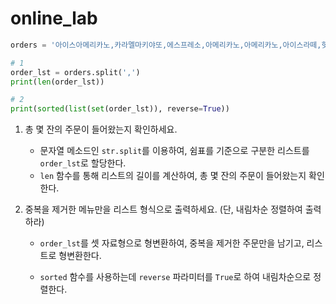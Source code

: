 # online_lab

```python
orders = '아이스아메리카노,카라멜마키야또,에스프레소,아메리카노,아메리카노,아이스라떼,핫초코,아이스아메리카노,아메리카노,아이스카라멜마키야또,아이스라떼,라떼마키야또,카푸치노,라떼마키야또'

# 1
order_lst = orders.split(',')
print(len(order_lst))

# 2
print(sorted(list(set(order_lst)), reverse=True))
```

1. 총 몇 잔의 주문이 들어왔는지 확인하세요.
   
   - 문자열 메소드인 `str.split`를 이용하여, 쉼표를 기준으로 구분한 리스트를 `order_lst`로 할당한다.
   - `len` 함수를 통해 리스트의 길이를 계산하여, 총 몇 잔의 주문이 들어왔는지 확인한다.

2. 중복을 제거한 메뉴만을 리스트 형식으로 출력하세요. (단, 내림차순 정렬하여 출력하라)
   
   - `order_lst`를 셋 자료형으로 형변환하여, 중복을 제거한 주문만을 남기고, 리스트로 형변환한다.
   
   - `sorted` 함수를 사용하는데 `reverse` 파라미터를 `True`로 하여 내림차순으로 정렬한다.